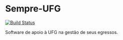 # Sempre-UFG
[![Build Status](https://travis-ci.org/ES-INF-UFG-2016-2/Sempre-UFG.svg?branch=master)](https://travis-ci.org/ES-INF-UFG-2016-2/Sempre-UFG)

Software de apoio à UFG na gestão de seus egressos.

